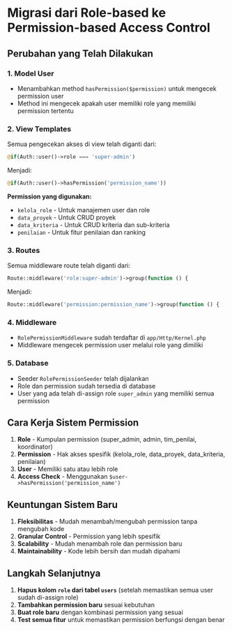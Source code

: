 # Migrasi dari Role-based ke Permission-based Access Control

## Perubahan yang Telah Dilakukan

### 1. Model User

-   Menambahkan method `hasPermission($permission)` untuk mengecek permission user
-   Method ini mengecek apakah user memiliki role yang memiliki permission tertentu

### 2. View Templates

Semua pengecekan akses di view telah diganti dari:

```php
@if(Auth::user()->role === 'super-admin')
```

Menjadi:

```php
@if(Auth::user()->hasPermission('permission_name'))
```

**Permission yang digunakan:**

-   `kelola_role` - Untuk manajemen user dan role
-   `data_proyek` - Untuk CRUD proyek
-   `data_kriteria` - Untuk CRUD kriteria dan sub-kriteria
-   `penilaian` - Untuk fitur penilaian dan ranking

### 3. Routes

Semua middleware route telah diganti dari:

```php
Route::middleware('role:super-admin')->group(function () {
```

Menjadi:

```php
Route::middleware('permission:permission_name')->group(function () {
```

### 4. Middleware

-   `RolePermissionMiddleware` sudah terdaftar di `app/Http/Kernel.php`
-   Middleware mengecek permission user melalui role yang dimiliki

### 5. Database

-   Seeder `RolePermissionSeeder` telah dijalankan
-   Role dan permission sudah tersedia di database
-   User yang ada telah di-assign role `super_admin` yang memiliki semua permission

## Cara Kerja Sistem Permission

1. **Role** - Kumpulan permission (super_admin, admin, tim_penilai, koordinator)
2. **Permission** - Hak akses spesifik (kelola_role, data_proyek, data_kriteria, penilaian)
3. **User** - Memiliki satu atau lebih role
4. **Access Check** - Menggunakan `$user->hasPermission('permission_name')`

## Keuntungan Sistem Baru

1. **Fleksibilitas** - Mudah menambah/mengubah permission tanpa mengubah kode
2. **Granular Control** - Permission yang lebih spesifik
3. **Scalability** - Mudah menambah role dan permission baru
4. **Maintainability** - Kode lebih bersih dan mudah dipahami

## Langkah Selanjutnya

1. **Hapus kolom `role` dari tabel `users`** (setelah memastikan semua user sudah di-assign role)
2. **Tambahkan permission baru** sesuai kebutuhan
3. **Buat role baru** dengan kombinasi permission yang sesuai
4. **Test semua fitur** untuk memastikan permission berfungsi dengan benar
